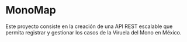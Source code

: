 # MonoMap
Este proyecto consiste en la creación de una API REST escalable que permita registrar y gestionar los casos de la Viruela del Mono en México.
